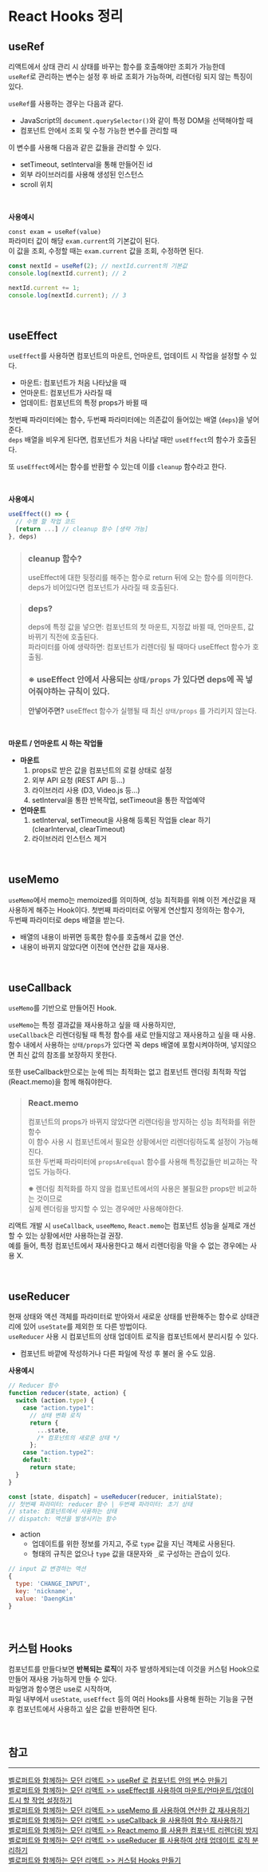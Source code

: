 # React Hooks 정리

## **useRef**

리액트에서 상태 관리 시 상태를 바꾸는 함수를 호출해야만 조회가 가능한데  
`useRef`로 관리하는 변수는 설정 후 바로 조회가 가능하며, 리렌더링 되지 않는 특징이 있다.

`useRef`를 사용하는 경우는 다음과 같다.

- JavaScript의 `document.querySelector()`와 같이 특정 DOM을 선택해야할 때
- 컴포넌트 안에서 조회 및 수정 가능한 변수를 관리할 때

이 변수를 사용해 다음과 같은 값들을 관리할 수 있다.

- setTimeout, setInterval을 통해 만들어진 id
- 외부 라이브러리를 사용해 생성된 인스턴스
- scroll 위치

<br />

**사용예시**

`const exam = useRef(value)`  
파라미터 값이 해당 `exam.current`의 기본값이 된다.  
이 값을 조회, 수정할 때는 `exam.current` 값을 조회, 수정하면 된다.

```js
const nextId = useRef(2); // nextId.current의 기본값
console.log(nextId.current); // 2

nextId.current += 1;
console.log(nextId.current); // 3
```

<br />

## **useEffect**

`useEffect`를 사용하면 컴포넌트의 마운트, 언마운트, 업데이트 시 작업을 설정할 수 있다.

- 마운트: 컴포넌트가 처음 나타났을 때
- 언마운트: 컴포넌트가 사라질 때
- 업데이트: 컴포넌트의 특정 props가 바뀔 때

첫번째 파라미터에는 함수, 두번째 파라미터에는 의존값이 들어있는 배열 (`deps`)을 넣어준다.  
`deps` 배열을 비우게 된다면, 컴포넌트가 처음 나타날 때만 `useEffect`의 함수가 호출된다.

또 `useEffect`에서는 함수를 반환할 수 있는데 이를 `cleanup` 함수라고 한다.

<br />

**사용예시**

```js
useEffect(() => {
  // 수행 할 작업 코드
  [return ...] // cleanup 함수 [생략 가능]
}, deps)
```

> ### **cleanup 함수?**
>
> useEffect에 대한 뒷정리를 해주는 함수로 return 뒤에 오는 함수를 의미한다.  
> deps가 비어있다면 컴포넌트가 사라질 때 호출된다.

> ### **deps?**
>
> deps에 특정 값을 넣으면: 컴포넌트의 첫 마운트, 지정값 바뀔 때, 언마운트, 값 바뀌기 직전에 호출된다.  
> 파라미터를 아예 생략하면: 컴포넌트가 리렌더링 될 때마다 useEffect 함수가 호출됨.
>
> ### **※** useEffect 안에서 사용되는 `상태/props` 가 있다면 deps에 꼭 넣어줘야하는 규칙이 있다.
>
> **안넣어주면?** useEffect 함수가 실행될 때 최신 `상태/props` 를 가리키지 않는다.

<br />

**마운트 / 언마운트 시 하는 작업들**

- **마운트**
  1. props로 받은 값을 컴포넌트의 로컬 상태로 설정
  2. 외부 API 요청 (REST API 등...)
  3. 라이브러리 사용 (D3, Video.js 등...)
  4. setInterval을 통한 반복작업, setTimeout을 통한 작업예약
- **언마운트**
  1. setInterval, setTimeout을 사용해 등록된 작업들 clear 하기  
     (clearInterval, clearTimeout)
  2. 라이브러리 인스턴스 제거

<br />

## **useMemo**

`useMemo`에서 memo는 memoized를 의미하며, 성능 최적화를 위해 이전 계산값을 재사용하게 해주는 Hook이다.
첫번째 파라미터로 어떻게 연산할지 정의하는 함수가,  
두번째 파라미터로 deps 배열을 받는다.

- 배열의 내용이 바뀌면 등록한 함수를 호출해서 값을 연산.
- 내용이 바뀌지 않았다면 이전에 연산한 값을 재사용.

<br />

## **useCallback**

`useMemo`를 기반으로 만들어진 Hook.

`useMemo`는 특정 결과값을 재사용하고 싶을 때 사용하지만,  
`useCallback`은 리렌더링될 때 특정 함수를 새로 만들지않고 재사용하고 싶을 때 사용.
함수 내에서 사용하는 `상태/props`가 있다면 꼭 deps 배열에 포함시켜야하며, 넣지않으면 최신 값의 참조를 보장하지 못한다.

또한 useCallback만으로는 눈에 띄는 최적화는 없고 컴포넌트 렌더링 최적화 작업 (React.memo)을 함께 해줘야한다.

> ### **React.memo**
>
> 컴포넌트의 props가 바뀌지 않았다면 리렌더링을 방지하는 성능 최적화를 위한 함수  
> 이 함수 사용 시 컴포넌트에서 필요한 상황에서만 리렌더링하도록 설정이 가능해진다.  
> 또한 두번째 파라미터에 `propsAreEqual` 함수를 사용해 특정값들만 비교하는 작업도 가능하다.
>
> **※** 렌더링 최적화를 하지 않을 컴포넌트에서의 사용은 불필요한 props만 비교하는 것이므로  
> 실제 렌더링을 방지할 수 있는 경우에만 사용해야한다.

리액트 개발 시 `useCallback`, `useeMemo`, `React.memo`는 컴포넌트 성능을 실제로 개선할 수 있는 상황에서만 사용하는걸 권장.  
예를 들어, 특정 컴포넌트에서 재사용한다고 해서 리렌더링을 막을 수 없는 경우에는 사용 X.

<br />

## **useReducer**

현재 상태와 액션 객체를 파라미터로 받아와서 새로운 상태를 반환해주는 함수로 상태관리에 있어 `useState`를 제외한 또 다른 방법이다.  
`useReducer` 사용 시 컴포넌트의 상태 업데이트 로직을 컴포넌트에서 분리시킬 수 있다.

- 컴포넌트 바깥에 작성하거나 다른 파일에 작성 후 불러 올 수도 있음.

**사용예시**

```js
// Reducer 함수
function reducer(state, action) {
  switch (action.type) {
    case "action.type1":
      // 상태 변화 로직
      return {
        ...state,
        /* 컴포넌트의 새로운 상태 */
      };
    case "action.type2":
    default:
      return state;
  }
}

const [state, dispatch] = useReducer(reducer, initialState);
// 첫번째 파라미터: reducer 함수 | 두번째 파라미터: 초기 상태
// state: 컴포넌트에서 사용하는 상태
// dispatch: 액션을 발생시키는 함수
```

- action
  - 업데이트를 위한 정보를 가지고, 주로 `type` 값을 지닌 객체로 사용된다.
  - 형태의 규칙은 없으나 `type` 값을 대문자와 `_`로 구성하는 관습이 있다.

```js
// input 값 변경하는 액션
{
  type: 'CHANGE_INPUT',
  key: 'nickname',
  value: 'DaengKim'
}
```

<br />

## **커스텀 Hooks**

컴포넌트를 만들다보면 **반복되는 로직**이 자주 발생하게되는데 이것을 커스텀 Hook으로 만들어 재사용 가능하게 만들 수 있다.  
파일명과 함수명은 use로 시작하며,  
파일 내부에서 `useState`, `useEffect` 등의 여러 Hooks를 사용해 원하는 기능을 구현 후 컴포넌트에서 사용하고 싶은 값을 반환하면 된다.

<br />

## **참고**

---

[벨로퍼트와 함께하는 모던 리액트 >> useRef 로 컴포넌트 안의 변수 만들기](https://react.vlpt.us/basic/12-variable-with-useRef.html)  
[벨로퍼트와 함께하는 모던 리액트 >> useEffect를 사용하여 마운트/언마운트/업데이트시 할 작업 설정하기](https://react.vlpt.us/basic/16-useEffect.html)  
[벨로퍼트와 함께하는 모던 리액트 >> useMemo 를 사용하여 연산한 값 재사용하기](https://react.vlpt.us/basic/17-useMemo.html)  
[벨로퍼트와 함께하는 모던 리액트 >> useCallback 을 사용하여 함수 재사용하기](https://react.vlpt.us/basic/18-useCallback.html)  
[벨로퍼트와 함께하는 모던 리액트 >> React.memo 를 사용한 컴포넌트 리렌더링 방지](https://react.vlpt.us/basic/19-React.memo.html)  
[벨로퍼트와 함께하는 모던 리액트 >> useReducer 를 사용하여 상태 업데이트 로직 분리하기](https://react.vlpt.us/basic/20-useReducer.html)  
[벨로퍼트와 함께하는 모던 리액트 >> 커스텀 Hooks 만들기](https://react.vlpt.us/basic/21-custom-hook.html)
